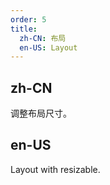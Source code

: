 ```yaml
---
order: 5
title:
  zh-CN: 布局
  en-US: Layout
---
```


## zh-CN

调整布局尺寸。

## en-US

Layout with resizable.


